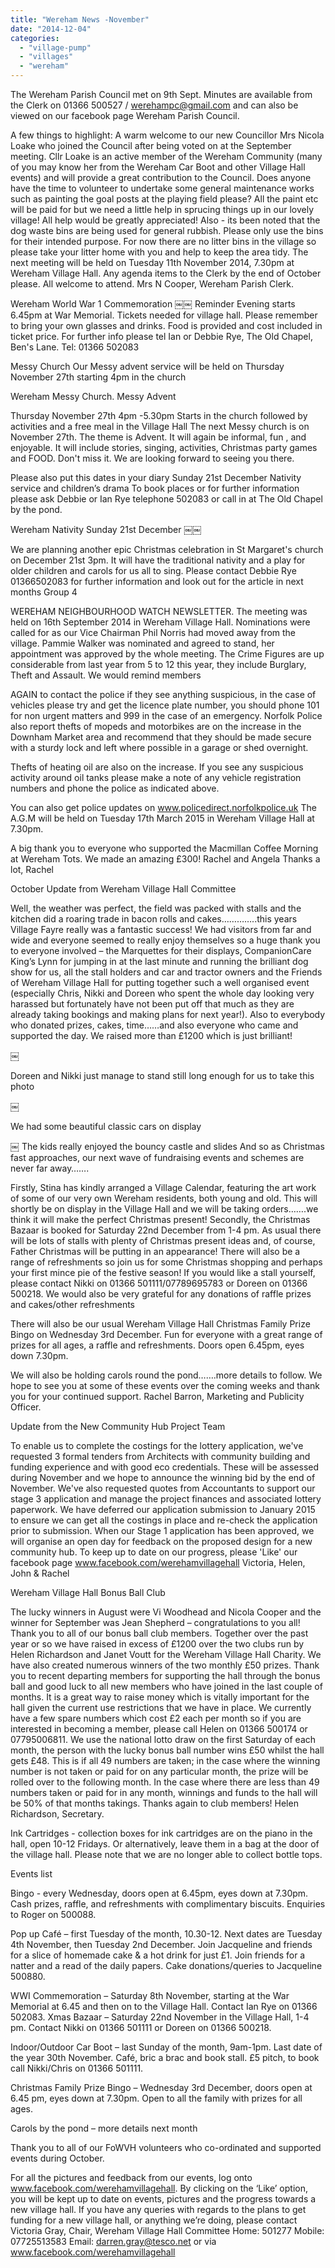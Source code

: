 ```yaml
---
title: "Wereham News -November"
date: "2014-12-04"
categories: 
  - "village-pump"
  - "villages"
  - "wereham"
---
```


The Wereham Parish Council met on 9th Sept. Minutes are available from the Clerk on 01366 500527 / werehampc@gmail.com and can also be viewed on our facebook page Wereham Parish Council.

A few things to highlight: A warm welcome to our new Councillor Mrs Nicola Loake who joined the Council after being voted on at the September meeting. Cllr Loake is an active member of the Wereham Community (many of you may know her from the Wereham Car Boot and other Village Hall events) and will provide a great contribution to the Council. Does anyone have the time to volunteer to undertake some general maintenance works such as painting the goal posts at the playing field please? All the paint etc will be paid for but we need a little help in sprucing things up in our lovely village! All help would be greatly appreciated! Also - its been noted that the dog waste bins are being used for general rubbish. Please only use the bins for their intended purpose. For now there are no litter bins in the village so please take your litter home with you and help to keep the area tidy. The next meeting will be held on Tuesday 11th November 2014, 7.30pm at Wereham Village Hall. Any agenda items to the Clerk by the end of October please. All welcome to attend. Mrs N Cooper, Wereham Parish Clerk.

Wereham World War 1 Commemoration ￼￼ Reminder Evening starts 6.45pm at War Memorial. Tickets needed for village hall. Please remember to bring your own glasses and drinks. Food is provided and cost included in ticket price. For further info please tel Ian or Debbie Rye, The Old Chapel, Ben's Lane. Tel: 01366 502083

Messy Church Our Messy advent service will be held on Thursday November 27th starting 4pm in the church

Wereham Messy Church. Messy Advent

Thursday November 27th 4pm -5.30pm Starts in the church followed by activities and a free meal in the Village Hall The next Messy church is on November 27th. The theme is Advent. It will again be informal, fun , and enjoyable. It will include stories, singing, activities, Christmas party games and FOOD. Don't miss it. We are looking forward to seeing you there.

Please also put this dates in your diary Sunday 21st December Nativity service and children’s drama To book places or for further information please ask Debbie or Ian Rye telephone 502083 or call in at The Old Chapel by the pond.

Wereham Nativity Sunday 21st December ￼￼

We are planning another epic Christmas celebration in St Margaret's church on December 21st 3pm. It will have the traditional nativity and a play for older children and carols for us all to sing. Please contact Debbie Rye 01366502083 for further information and look out for the article in next months Group 4

WEREHAM NEIGHBOURHOOD WATCH NEWSLETTER. The meeting was held on 16th September 2014 in Wereham Village Hall. Nominations were called for as our Vice Chairman Phil Norris had moved away from the village. Pammie Walker was nominated and agreed to stand, her appointment was approved by the whole meeting. The Crime Figures are up considerable from last year from 5 to 12 this year, they include Burglary, Theft and Assault. We would remind members

AGAIN to contact the police if they see anything suspicious, in the case of vehicles please try and get the licence plate number, you should phone 101 for non urgent matters and 999 in the case of an emergency. Norfolk Police also report thefts of mopeds and motorbikes are on the increase in the Downham Market area and recommend that they should be made secure with a sturdy lock and left where possible in a garage or shed overnight.

Thefts of heating oil are also on the increase. If you see any suspicious activity around oil tanks please make a note of any vehicle registration numbers and phone the police as indicated above.

You can also get police updates on www.policedirect.norfolkpolice.uk The A.G.M will be held on Tuesday 17th March 2015 in Wereham Village Hall at 7.30pm.

A big thank you to everyone who supported the Macmillan Coffee Morning at Wereham Tots. We made an amazing £300! Rachel and Angela Thanks a lot, Rachel

October Update from Wereham Village Hall Committee

Well, the weather was perfect, the field was packed with stalls and the kitchen did a roaring trade in bacon rolls and cakes…………..this years Village Fayre really was a fantastic success! We had visitors from far and wide and everyone seemed to really enjoy themselves so a huge thank you to everyone involved – the Marquettes for their displays, CompanionCare King’s Lynn for jumping in at the last minute and running the brilliant dog show for us, all the stall holders and car and tractor owners and the Friends of Wereham Village Hall for putting together such a well organised event (especially Chris, Nikki and Doreen who spent the whole day looking very harassed but fortunately have not been put off that much as they are already taking bookings and making plans for next year!). Also to everybody who donated prizes, cakes, time……and also everyone who came and supported the day. We raised more than £1200 which is just brilliant!

￼

Doreen and Nikki just manage to stand still long enough for us to take this photo

￼

We had some beautiful classic cars on display

￼ The kids really enjoyed the bouncy castle and slides And so as Christmas fast approaches, our next wave of fundraising events and schemes are never far away…….

Firstly, Stina has kindly arranged a Village Calendar, featuring the art work of some of our very own Wereham residents, both young and old. This will shortly be on display in the Village Hall and we will be taking orders…….we think it will make the perfect Christmas present! Secondly, the Christmas Bazaar is booked for Saturday 22nd December from 1-4 pm. As usual there will be lots of stalls with plenty of Christmas present ideas and, of course, Father Christmas will be putting in an appearance! There will also be a range of refreshments so join us for some Christmas shopping and perhaps your first mince pie of the festive season! If you would like a stall yourself, please contact Nikki on 01366 501111/07789695783 or Doreen on 01366 500218. We would also be very grateful for any donations of raffle prizes and cakes/other refreshments

There will also be our usual Wereham Village Hall Christmas Family Prize Bingo on Wednesday 3rd December. Fun for everyone with a great range of prizes for all ages, a raffle and refreshments. Doors open 6.45pm, eyes down 7.30pm.

We will also be holding carols round the pond…….more details to follow. We hope to see you at some of these events over the coming weeks and thank you for your continued support. Rachel Barron, Marketing and Publicity Officer.

Update from the New Community Hub Project Team

To enable us to complete the costings for the lottery application, we've requested 3 formal tenders from Architects with community building and funding experience and with good eco credentials. These will be assessed during November and we hope to announce the winning bid by the end of November. We've also requested quotes from Accountants to support our stage 3 application and manage the project finances and associated lottery paperwork. We have deferred our application submission to January 2015 to ensure we can get all the costings in place and re-check the application prior to submission. When our Stage 1 application has been approved, we will organise an open day for feedback on the proposed design for a new community hub. To keep up to date on our progress, please 'Like' our facebook page www.facebook.com/werehamvillagehall Victoria, Helen, John & Rachel

Wereham Village Hall Bonus Ball Club

The lucky winners in August were Vi Woodhead and Nicola Cooper and the winner for September was Jean Shepherd – congratulations to you all! Thank you to all of our bonus ball club members. Together over the past year or so we have raised in excess of £1200 over the two clubs run by Helen Richardson and Janet Voutt for the Wereham Village Hall Charity. We have also created numerous winners of the two monthly £50 prizes. Thank you to recent departing members for supporting the hall through the bonus ball and good luck to all new members who have joined in the last couple of months. It is a great way to raise money which is vitally important for the hall given the current use restrictions that we have in place. We currently have a few spare numbers which cost £2 each per month so if you are interested in becoming a member, please call Helen on 01366 500174 or 07795006811. We use the national lotto draw on the first Saturday of each month, the person with the lucky bonus ball number wins £50 whilst the hall gets £48. This is if all 49 numbers are taken; in the case where the winning number is not taken or paid for on any particular month, the prize will be rolled over to the following month. In the case where there are less than 49 numbers taken or paid for in any month, winnings and funds to the hall will be 50% of that months takings. Thanks again to club members! Helen Richardson, Secretary.

Ink Cartridges - collection boxes for ink cartridges are on the piano in the hall, open 10-12 Fridays. Or alternatively, leave them in a bag at the door of the village hall. Please note that we are no longer able to collect bottle tops.

Events list

Bingo - every Wednesday, doors open at 6.45pm, eyes down at 7.30pm. Cash prizes, raffle, and refreshments with complimentary biscuits. Enquiries to Roger on 500088.

Pop up Café – first Tuesday of the month, 10.30-12. Next dates are Tuesday 4th November, then Tuesday 2nd December. Join Jacqueline and friends for a slice of homemade cake & a hot drink for just £1. Join friends for a natter and a read of the daily papers. Cake donations/queries to Jacqueline 500880.

WWI Commemoration – Saturday 8th November, starting at the War Memorial at 6.45 and then on to the Village Hall. Contact Ian Rye on 01366 502083. Xmas Bazaar – Saturday 22nd November in the Village Hall, 1-4 pm. Contact Nikki on 01366 501111 or Doreen on 01366 500218.

Indoor/Outdoor Car Boot – last Sunday of the month, 9am-1pm. Last date of the year 30th November. Café, bric a brac and book stall. £5 pitch, to book call Nikki/Chris on 01366 501111.

Christmas Family Prize Bingo – Wednesday 3rd December, doors open at 6.45 pm, eyes down at 7.30pm. Open to all the family with prizes for all ages.

Carols by the pond – more details next month

Thank you to all of our FoWVH volunteers who co-ordinated and supported events during October.

For all the pictures and feedback from our events, log onto www.facebook.com/werehamvillagehall. By clicking on the ‘Like’ option, you will be kept up to date on events, pictures and the progress towards a new village hall. If you have any queries with regards to the plans to get funding for a new village hall, or anything we’re doing, please contact Victoria Gray, Chair, Wereham Village Hall Committee Home: 501277 Mobile: 07725513583 Email: darren.gray@tesco.net or via www.facebook.com/werehamvillagehall
